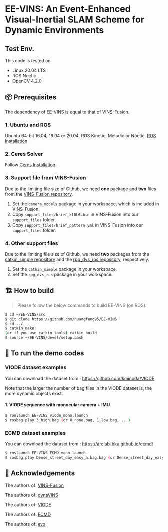 # EE-VINS: An Event-Enhanced Visual-Inertial SLAM Scheme for Dynamic Environments

## Test Env.

This code is tested on

* Linux 20.04 LTS
* ROS Noetic
* OpenCV 4.2.0

## :package: Prerequisites

The dependency of EE-VINS is equal to that of VINS-Fusion.

### 1. **Ubuntu** and **ROS**
Ubuntu 64-bit 16.04, 18.04 or 20.04.
ROS Kinetic, Melodic or Noetic. [ROS Installation](http://wiki.ros.org/ROS/Installation)


### 2. **Ceres Solver**
Follow [Ceres Installation](http://ceres-solver.org/installation.html).

### 3. **Support file from VINS-Fusion**

Due to the limiting file size of Github, we need **one** package and **two** files from the [VINS-Fusion repository](https://github.com/HKUST-Aerial-Robotics/VINS-Fusion/tree/master/support_files).

1. Set the `camera_models` package in your workspace, which is included in VINS-Fusion.
2. Copy `support_files/brief_k10L6.bin` in VINS-Fusion into our `support_files` folder.
2. Copy `support_files/brief_pattern.yml` in VINS-Fusion into our `support_files` folder.

### 4. **Other support files**

Due to the limiting file size of Github, we need **two** packages from the [catkin_simple repository](https://github.com/catkin/catkin_simple) and the [rpg_dvs_ros repository](https://github.com/uzh-rpg/rpg_dvs_ros), respectively.

1. Set the `catkin_simple` package in your workspace.
2. Set the `rpg_dvs_ros` package in your workspace. 

## :building_construction: How to build

> Please follow the below commands to build EE-VINS (on ROS).

``` bash
$ cd ~/EE-VINS/src 
$ git clone https://github.com/huangfeng95/EE-VINS
$ cd ../
$ catkin_make  
(or if you use catkin tools) catkin build
$ source ~/EE-VINS/devel/setup.bash
```

## :runner: To run the demo codes

### VIODE dataset examples

You can download the dataset from : https://github.com/kminoda/VIODE

Note that the larger the number of bag files in the VIODE dataset is, the more dynamic objects exist.

#### 1. **VIODE sequence with monocular camera + IMU**

``` bash
$ roslaunch EE-VINS viode_mono.launch
$ rosbag play 3_high.bag (or 0_none.bag, 1_low.bag, ...)
```


### ECMD dataset examples

You can download the dataset from : https://arclab-hku.github.io/ecmd/

``` bash
$ roslaunch EE-VINS ECMD_mono.launch
$ rosbag play Dense_street_day_easy_a.bag.bag (or Dense_street_day_easy_b.bag, ...)
```

## :bookmark: Acknowledgements

The authors of: [VINS-Fusion](https://github.com/HKUST-Aerial-Robotics/VINS-Fusion)

The authors of: [dynaVINS](https://github.com/url-kaist/dynaVINS)

The authors of: [VIODE](https://github.com/kminoda/VIODE)

The authors of: [ECMD](https://arclab-hku.github.io/ecmd/)

The authors of: [evo](https://github.com/MichaelGrupp/evo)
